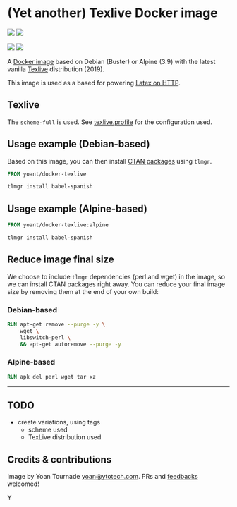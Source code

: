 # (Yet another) Texlive Docker image

[![](https://images.microbadger.com/badges/version/yoant/docker-texlive:debian.svg)](https://hub.docker.com/r/yoant/docker-texlive)
[![](https://images.microbadger.com/badges/image/yoant/docker-texlive:debian.svg)](https://microbadger.com/images/yoant/docker-texlive "Get your own image badge on microbadger.com")

[![](https://images.microbadger.com/badges/version/yoant/docker-texlive:alpine.svg)](https://hub.docker.com/r/yoant/docker-texlive)
[![](https://images.microbadger.com/badges/image/yoant/docker-texlive:alpine.svg)](https://microbadger.com/images/yoant/docker-texlive "Get your own image badge on microbadger.com")

A [Docker image](https://hub.docker.com/r/yoant/docker-texlive) based on Debian (Buster) or Alpine (3.9) with the latest vanilla [Texlive](https://www.tug.org/texlive/quickinstall.html) distribution (2019).

This image is used as a based for powering [Latex on HTTP](https://github.com/YtoTech/latex-on-http).

## Texlive

The `scheme-full` is used. See [texlive.profile](texlive.profile) for the configuration used.

## Usage example (Debian-based)

Based on this image, you can then install [CTAN packages](https://ctan.org/) using `tlmgr`.

```Dockerfile
FROM yoant/docker-texlive

tlmgr install babel-spanish
```

## Usage example (Alpine-based)

```Dockerfile
FROM yoant/docker-texlive:alpine

tlmgr install babel-spanish
```

## Reduce image final size

We choose to include `tlmgr` dependencies (perl and wget) in the image,
so we can install CTAN packages right away.
You can reduce your final image size by removing them at the end of your own build:

### Debian-based

```Dockerfile
RUN apt-get remove --purge -y \
    wget \
    libswitch-perl \
    && apt-get autoremove --purge -y
```

### Alpine-based

```Dockerfile
RUN apk del perl wget tar xz
```

--------------------------------

## TODO

* create variations, using tags
  * scheme used
  * TexLive distribution used

## Credits & contributions

Image by Yoan Tournade <yoan@ytotech.com>. PRs and [feedbacks](https://github.com/YtoTech/docker-texlive) welcomed!

Y
